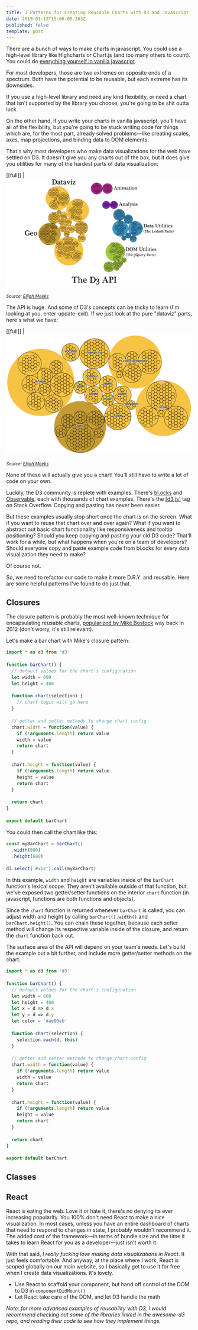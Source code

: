 ```yaml
---
title: 3 Patterns for Creating Reusable Charts with D3 and Javascript
date: 2019-01-13T15:06:00.363Z
published: false
template: post
---
```


There are a bunch of ways to make charts in javascript. You could use a high-level library like Highcharts or Chart.js (and too many others to count). You could do [everything yourself in vanilla javascript](https://medium.com/@PepsRyuu/why-i-no-longer-use-d3-js-b8288f306c9a).

For most developers, those are two extremes on opposite ends of a spectrum. Both have the potential to be reusable, but each extreme has its downsides.

If you use a high-level library and need any kind flexibility, or need a chart that isn't supported by the library you choose, you're going to be shit outta luck.

On the other hand, if you write your charts in vanilla javascript, you'll have all of the flexibility, but you're going to be stuck writing code for things which are, for the most part, already solved problems—like creating scales, axes, map projections, and binding data to DOM elements.

That's why most developers who make data visualizations for the web have settled on D3. It doesn't give you any charts out of the box, but it does give you utilities for many of the hardest parts of data visualization:

[[full]]
| ![A diagram of D3's api](../../img/d3-api.png)

<small style="font-style: italic">Source: [Elijah Meeks](https://medium.com/@Elijah_Meeks/d3-is-not-a-data-visualization-library-67ba549e8520)</small>

The API is huge. And some of D3's concepts can be tricky to learn (I'm looking at you, enter-update-exit). If we just look at the pure "dataviz" parts, here's what we have:

[[full]]
| ![D3's "dataviz" parts](../../img/d3-dataviz-api.png)

<small style="font-style: italic">Source: [Elijah Meeks](https://medium.com/@Elijah_Meeks/d3-is-not-a-data-visualization-library-67ba549e8520)</small>

None of these will actually give you a chart! You'll still have to write a lot of code on your own.

Luckily, the D3 community is replete with examples. There's [bl.ocks](https://bl.ocks.org/) and [Observable](https://beta.observablehq.com/), each with thousands of chart examples. There's the [[d3.js]](https://stackoverflow.com/questions/tagged/d3.js) tag on Stack Overflow. Copying and pasting has never been easier.

But these examples usually stop short once the chart is on the screen. What if you want to reuse that chart over and over again? What if you want to abstract out basic chart functionality like responsiveness and tooltip positioning? Should you keep copying and pasting your old D3 code? That'll work for a while, but what happens when you're on a team of developers? Should everyone copy and paste example code from bl.ocks for every data visualization they need to make?

Of course not.

So, we need to refactor our code to make it more D.R.Y. and reusable. Here are some helpful patterns I've found to do just that.

## Closures

The closure pattern is probably the most well-known technique for encapsulating reusable charts, [popularized by Mike Bostock](https://bost.ocks.org/mike/chart/) way back in 2012 (don't worry, it's still relevant).

Let's make a bar chart with Mike's closure pattern:

```js
import * as d3 from 'd3'

function barChart() {
  // default values for the chart's configuration
  let width = 600
  let height = 400

  function chart(selection) {
    // chart logic will go here
  }

  // getter and setter methods to change chart config
  chart.width = function(value) {
    if (!arguments.length) return value
    width = value
    return chart
  }

  chart.height = function(value) {
    if (!arguments.length) return value
    height = value
    return chart
  }

  return chart
}

export default barChart
```

You could then call the chart like this:

```js
const myBarChart = barChart()
  .width(800)
  .height(600)

d3.select('#viz').call(myBarChart)
```

In this example, `width` and `height` are variables inside of the `barChart` function's lexical scope. They aren't available outside of that function, but we've exposed two getter/setter functions on the interior `chart` function (in javascript, functions are both functions and objects).

Since the `chart` function is returned whenever `barChart` is called, you can adjust width and height by calling `barChart().width()` and `barChart.height()`. You can chain these together, because each setter method will change its respective variable inside of the closure, and return the `chart` function back out.

The surface area of the API will depend on your team's needs. Let's build the example out a bit further, and include more getter/setter methods on the chart.

```js
import * as d3 from 'd3'

function barChart() {
  // default values for the chart's configuration
  let width = 600
  let height = 400
  let x = d => d.x
  let y = d => d.y
  let color = '#ae90eb'

  function chart(selection) {
    selection.each(d, this)
  }

  // getter and setter methods to change chart config
  chart.width = function(value) {
    if (!arguments.length) return value
    width = value
    return chart
  }

  chart.height = function(value) {
    if (!arguments.length) return value
    height = value
    return chart
  }

  return chart
}

export default barChart
```

## Classes

## React

React is eating the web. Love it or hate it, there's no denying its ever increasing popularity. You 100% don't need React to make a nice visualization. In most cases, unless you have an entire dashboard of charts that need to respond to changes in state, I probably wouldn't recommend it. The added cost of the framework—in terms of bundle size and the time it takes to learn React for you as a developer—just isn't worth it.

With that said, _I really fucking love making data visualizations in React_. It just feels comfortable. And anyway, at the place where I work, React is scoped globally on our main website, so I basically get to use it for free when I create data visualizations. It's lovely.

- Use React to scaffold your component, but hand off control of the DOM to D3 in `componentDidMount()`
- Let React take care of the DOM, and let D3 handle the math

_Note: for more advanced examples of reusability with D3, I would recommend checking out some of the libraries linked in the awesome-d3 repo, and reading their code to see how they implement things._
